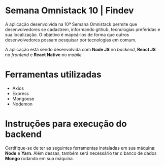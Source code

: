 # Semana Omnistack 10 | Findev

A aplicação desenvolvida na 10ª Semana Omnistack permite que desenvolvedores se cadastrem, informando github, tecnologias preferidas e sua localização. O objetivo é mapeá-los de forma que outros desenvolvedores possam pesquisar por tecnologias em comum.

A aplicação está sendo desenvolvida com **Node JS** no *backend*, **React JS** no *frontend* e **React Native** no *mobile*

# Ferramentas utilizadas

* Axios 
* Express
* Mongoose
* Nodemon

# Instruções para execução do backend

Certifique-se de ter as seguintes ferramentas instaladas em sua máquina: **Node** e **Yarn**. Além dessas, também será necessário ter o banco de dados **Mongo** rodando em sua máquina.
